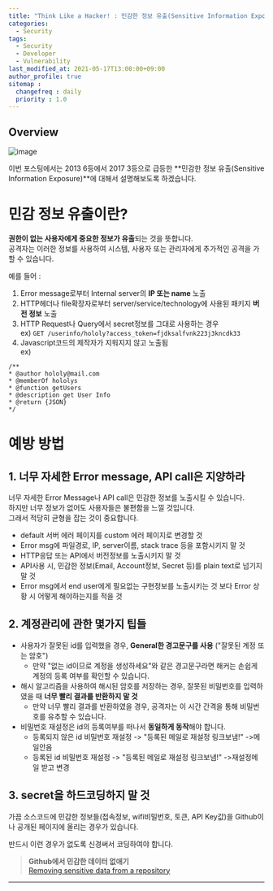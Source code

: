 ```yaml
---
title: "Think Like a Hacker! : 민감한 정보 유출(Sensitive Information Exposure)"
categories: 
  - Security
tags:
  - Security
  - Developer
  - Vulnerability
last_modified_at: 2021-05-17T13:00:00+09:00
author_profile: true
sitemap :
  changefreq : daily
  priority : 1.0
---
```


## Overview
![image](https://user-images.githubusercontent.com/15958325/118351417-e795ad00-b596-11eb-9fba-8e42b66e3381.png)   

이번 포스팅에서는 2013 6등에서 2017 3등으로 급등한 **민감한 정보 유출(Sensitive Information Exposure)**에 대해서 설명해보도록 하겠습니다.  

# 민감 정보 유출이란?
**권한이 없는 사용자에게 중요한 정보가 유출**되는 것을 뜻합니다.  
공격자는 이러한 정보를 사용하여 시스템, 사용자 또는 관리자에게 추가적인 공격을 가할 수 있습니다.  

예를 들어 :   
1. Error message로부터 Internal server의 **IP 또는 name** 노출
2. HTTP헤더나 file확장자로부터 server/service/technology에 사용된 패키지 **버전 정보** 노출
3. HTTP Request나 Query에서 secret정보를 그대로 사용하는 경우  
    ex) `GET /userinfo/hololy?access_token=fjdksalfvnk223j3kncdk33`  
4. Javascript코드의 제작자가 지워지지 않고 노출됨  
ex)  
~~~
/**
* @author hololy@mail.com
* @memberOf hololys
* @function getUsers
* @description get User Info
* @return {JSON}
*/
~~~

# 예방 방법
## 1. 너무 자세한 Error message, API call은 지양하라
너무 자세한 Error Message나 API call은 민감한 정보를 노출시킬 수 있습니다.  
하지만 너무 정보가 없어도 사용자들은 불편함을 느낄 것입니다.  
그래서 적당히 균형을 잡는 것이 중요합니다.  

- default 서버 에러 페이지를 custom 에러 페이지로 변경할 것
- Error msg에 파일경로, IP, server이름, stack trace 등을 포함시키지 말 것
- HTTP응답 또는 API에서 버전정보를 노출시키지 말 것
- API사용 시, 민감한 정보(Email, Account정보, Secret 등)를 plain text로 넘기지 말 것
- Error msg에서 end user에게 필요없는 구현정보를 노출시키는 것 보다 Error 상황 시 어떻게 해야하는지를 적을 것

## 2. 계정관리에 관한 몇가지 팁들
- 사용자가 잘못된 id를 입력했을 경우, **General한 경고문구를 사용** ("잘못된 계정 또는 암호")
    - 만약 "없는 id이므로 계정을 생성하세요"와 같은 경고문구라면 해커는 손쉽게 계정의 등록 여부를 확인할 수 있습니다.  
- 해시 알고리즘을 사용하여 해시된 암호를 저장하는 경우, 잘못된 비밀번호를 입력하였을 때 **너무 빨리 결과를 반환하지 말 것**
    - 만약 너무 빨리 결과를 반환하였을 경우, 공격자는 이 시간 간격을 통해 비밀번호를 유추할 수 있습니다. 
- 비밀번호 재설정은 id의 등록여부를 떠나서 **동일하게 동작**해야 합니다.  
    - 등록되지 않은 id 비밀번호 재설정 -> "등록된 메일로 재설정 링크보냄!" ->메일안옴  
    - 등록된 id 비밀번호 재설정 -> "등록된 메일로 재설정 링크보냄!" ->재설정메일 받고 변경

## 3. secret을 하드코딩하지 말 것
가끔 소스코드에 민감한 정보들(접속정보, wifi비밀번호, 토큰, API Key값)을 Github이나 공개된 페이지에 올리는 경우가 있습니다.  

반드시 이런 경우가 없도록 신경써서 코딩하여야 합니다.  

>**Github에서 민감한 데이터 없애기**  
> [Removing sensitive data from a repository](https://docs.github.com/en/github/authenticating-to-github/removing-sensitive-data-from-a-repository)  


----